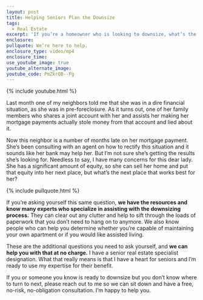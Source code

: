 ```yaml
---
layout: post
title: Helping Seniors Plan the Downsize
tags:
  - Real Estate
excerpt: 'If you’re a homeowner who is looking to downsize, what’s the next place that works best for you?'
enclosure:
pullquote: We’re here to help.
enclosure_type: video/mp4
enclosure_time:
use_youtube_image: true
youtube_alternate_image:
youtube_code: PmZkrQB--Fg
---
```



{% include youtube.html %}

Last month one of my neighbors told me that she was in a dire financial situation, as she was in pre-foreclosure. As it turns out, one of her family members who shares a joint account with her and assists her making her mortgage payments actually stole money from that account and lied about it.

Now this neighbor is a number of months late on her mortgage payment. She’s been consulting with an agent on how to rectify this situation and it sounds like her bank may help her. But I’m not sure she’s getting the results she’s looking for. Needless to say, I have many concerns for this dear lady. She has a significant amount of equity, so she can sell her home and put that equity into her next place, but what’s the next place that works best for her?

{% include pullquote.html %}

If you’re asking yourself this same question, **we have the resources and know many experts who specialize in assisting with the downsizing process.** They can clear out any clutter and help to sift through the loads of paperwork that you don’t need to hang on to anymore. We also know people who can help you determine whether you’re capable of maintaining your own apartment or if you would like assisted living.

These are the additional questions you need to ask yourself, and **we can help you with that at no charge.** I have a senior real estate specialist designation. What that really means is that I have a heart for seniors and I’m ready to use my expertise for their benefit.

If you or someone you know is ready to downsize but you don’t know where to turn to next, please reach out to me so we can sit down and have a free, no-risk, no-obligation consultation. I’m happy to help you.